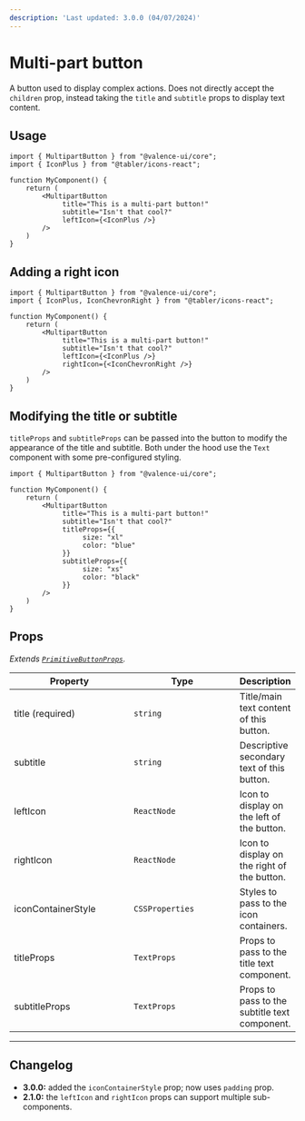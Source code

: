 ```yaml
---
description: 'Last updated: 3.0.0 (04/07/2024)'
---
```


# Multi-part button

A button used to display complex actions. Does not directly accept the `children` prop, instead taking the `title` and `subtitle` props to display text content.

## Usage

```tsx
import { MultipartButton } from "@valence-ui/core";
import { IconPlus } from "@tabler/icons-react";

function MyComponent() { 
    return ( 
        <MultipartButton
             title="This is a multi-part button!"
             subtitle="Isn't that cool?"
             leftIcon={<IconPlus />}
        />
    )
}
```

## Adding a right icon

```tsx
import { MultipartButton } from "@valence-ui/core";
import { IconPlus, IconChevronRight } from "@tabler/icons-react";

function MyComponent() { 
    return ( 
        <MultipartButton
             title="This is a multi-part button!"
             subtitle="Isn't that cool?"
             leftIcon={<IconPlus />}
             rightIcon={<IconChevronRight />}
        />
    )
}
```

## Modifying the title or subtitle

`titleProps` and `subtitleProps` can be passed into the button to modify the appearance of the title and subtitle. Both under the hood use the `Text` component with some pre-configured styling.

```tsx
import { MultipartButton } from "@valence-ui/core";

function MyComponent() { 
    return ( 
        <MultipartButton
             title="This is a multi-part button!"
             subtitle="Isn't that cool?"
             titleProps={{
                  size: "xl"
                  color: "blue"
             }}
             subtitleProps={{
                  size: "xs"
                  color: "black"
             }}
        />
    )
}
```

## Props

_Extends_ [_`PrimitiveButtonProps`_](primitive-button.md#props)_._

<table data-full-width="false"><thead><tr><th width="195.29025844930416">Property</th><th width="171">Type</th><th>Description</th></tr></thead><tbody><tr><td>title (required)</td><td><code>string</code></td><td>Title/main text content of this button.</td></tr><tr><td>subtitle</td><td><code>string</code></td><td>Descriptive secondary text of this button.</td></tr><tr><td>leftIcon</td><td><code>ReactNode</code></td><td>Icon to display on the left of the button.</td></tr><tr><td>rightIcon</td><td><code>ReactNode</code></td><td>Icon to display on the right of the button.</td></tr><tr><td>iconContainerStyle</td><td><code>CSSProperties</code></td><td>Styles to pass to the icon containers.</td></tr><tr><td>titleProps</td><td><code>TextProps</code></td><td>Props to pass to the title text component.</td></tr><tr><td>subtitleProps</td><td><code>TextProps</code></td><td>Props to pass to the subtitle text component.</td></tr></tbody></table>

***

## Changelog

* **3.0.0:** added the `iconContainerStyle` prop; now uses `padding` prop.
* **2.1.0:** the `leftIcon` and `rightIcon` props can support multiple sub-components.
